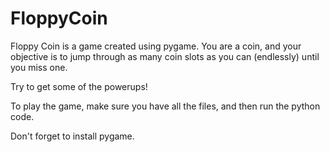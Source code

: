 # FloppyCoin

Floppy Coin is a game created using pygame. You are a coin, and your objective is to jump through as many coin slots as you can (endlessly) until you miss one.

Try to get some of the powerups!

To play the game, make sure you have all the files, and then run the python code.

Don't forget to install pygame.
